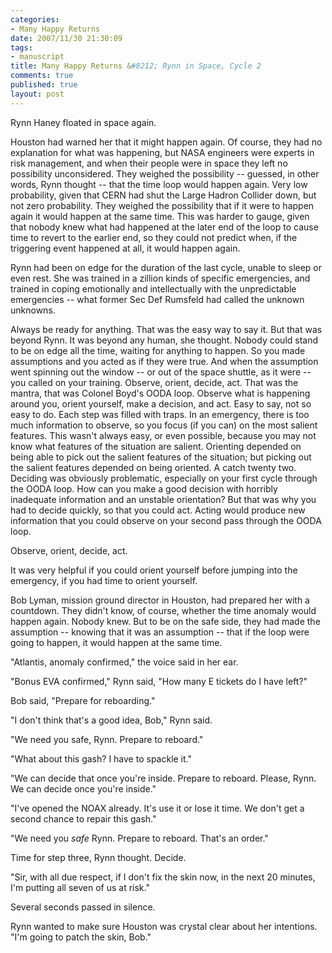 ```yaml
--- 
categories: 
- Many Happy Returns
date: 2007/11/30 21:30:09
tags: 
- manuscript
title: Many Happy Returns &#8212; Rynn in Space, Cycle 2
comments: true
published: true
layout: post
---
```


Rynn Haney floated in space again.

Houston had warned her that it might happen again.  Of course, they had no explanation for what was happening, but NASA engineers were experts in risk management, and when their people were in space they left no possibility unconsidered.  They weighed the possibility -- guessed, in other words, Rynn thought -- that the time loop would happen again.  Very low probability, given that CERN had shut the Large Hadron Collider down, but not zero probability.  They weighed the possibility that if it were to happen again it would happen at the same time.  This was harder to gauge, given that nobody knew what had happened at the later end of the loop to cause time to revert to the earlier end, so they could not predict when, if the triggering event happened at all, it would happen again.

Rynn had been on edge for the duration of the last cycle, unable to sleep or even rest.  She was trained in a zillion kinds of specific emergencies, and trained in coping emotionally and intellectually with the unpredictable emergencies -- what former Sec Def Rumsfeld had called the unknown unknowns.

Always be ready for anything.  That was the easy way to say it.  But that was beyond Rynn.  It was beyond any human, she thought.  Nobody could stand to be on edge all the time, waiting for anything to happen.  So you made assumptions and you acted as if they were true.  And when the assumption went spinning out the window -- or out of the space shuttle, as it were -- you called on your training.  Observe, orient, decide, act.  That was the mantra, that was Colonel Boyd's OODA loop.  Observe what is happening around you, orient yourself, make a decision, and act.  Easy to say, not so easy to do.  Each step was filled with traps.  In an emergency, there is too much information to observe, so you focus (if you can) on the most salient features.  This wasn't always easy, or even possible, because you may not know what features of the situation are salient.  Orienting depended on being able to pick out the salient features of the situation; but picking out the salient features depended on being oriented.  A catch twenty two.  Deciding was obviously problematic, especially on your first cycle through the OODA loop.  How can you make a good decision with horribly inadequate information and an unstable orientation?  But that was why you had to decide quickly, so that you could act.  Acting would produce new information that you could observe on your second pass through the OODA loop.

Observe, orient, decide, act.

It was very helpful if you could orient yourself before jumping into the emergency, if you had time to orient yourself.

Bob Lyman, mission ground director in Houston, had prepared her with a countdown.  They didn't know, of course, whether the time anomaly would happen again.  Nobody knew.  But to be on the safe side, they had made the assumption -- knowing that it was an assumption -- that if the loop were going to happen, it would happen at the same time.

"Atlantis, anomaly confirmed," the voice said in her ear.

"Bonus EVA confirmed," Rynn said, "How many E tickets do I have left?"

Bob said, "Prepare for reboarding."

"I don't think that's a good idea, Bob," Rynn said.

"We need you safe, Rynn.  Prepare to reboard."

"What about this gash?  I have to spackle it."

"We can decide that once you're inside.  Prepare to reboard.  Please, Rynn.  We can decide once you're inside."

"I've opened the NOAX already.  It's use it or lose it time.  We don't get a second chance to repair this gash."

"We need you <em>safe</em> Rynn.  Prepare to reboard.  That's an order."

Time for step three, Rynn thought.  Decide.

"Sir, with all due respect, if I don't fix the skin now, in the next 20 minutes, I'm putting all seven of us at risk."

Several seconds passed in silence.

Rynn wanted to make sure Houston was crystal clear about her intentions.  "I'm going to patch the skin, Bob."
